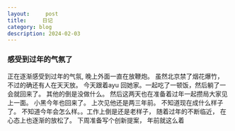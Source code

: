 ```yaml
---
layout:     post
title:     日记
category: blog
description: 2024-02-03
---
```



### 感受到过年的气氛了

正在逐渐感受到过年的气氛, 晚上外面一直在放鞭炮。 虽然北京禁了烟花爆竹， 不过的确还有人在天天放。 今天跟着ayu 回她家。一起吃了一顿饭，然后躺了一会就回来了。 其他的倒是没做什么。 然后这两天也在准备着过年一起攒局大家见上一面。 小黑今年也回来了。 上次见他还是两三年前。 不知道现在成什么样子了。 不知道今年会怎么样。。工作上倒是还是老样子， 随着过年的不断临近， 在心态上也逐渐的放松了。 下周准备写个创新提案， 年前就这么着
